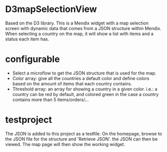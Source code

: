 # D3mapSelectionView

Based on the D3 library. This is a Mendix widget with a map selection screen with dynamic data that comes from a JSON structure within Mendix. When selecting a country on the map, it will show a list with items and a status each item has.

# configurable
- Select a microflow to get the JSON structure that is used for the map.
- Color array: give all the countries a default color and define colors based on the amount of items that each country contains.
- Threshold array: an array for showing a country in a given color. i.e.: a country can be red by default, and colored green in the case a country contains more than 5 items/orders/...

# testproject
The JSON is added to this project as a testfile. On the homepage, browse to the JSON file for the structure and 'Retrieve JSON'. the JSON can then be viewed. The map page will then show the working widget.
